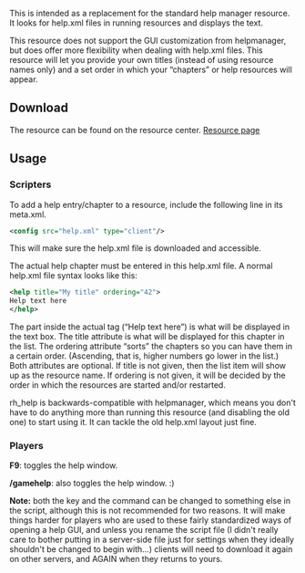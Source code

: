This is intended as a replacement for the standard help manager resource. It looks for help.xml files in running resources and displays the text.

This resource does not support the GUI customization from helpmanager, but does offer more flexibility when dealing with help.xml files. This resource will let you provide your own titles (instead of using resource names only) and a set order in which your “chapters” or help resources will appear.

Download
--------

The resource can be found on the resource center. [Resource page](http://community.mtasa.com/index.html?p=resources&s=details&id=540)

Usage
-----

### Scripters

To add a help entry/chapter to a resource, include the following line in its meta.xml.

``` xml
<config src="help.xml" type="client"/>
```

This will make sure the help.xml file is downloaded and accessible.

The actual help chapter must be entered in this help.xml file. A normal help.xml file syntax looks like this:

``` xml
<help title="My title" ordering="42">
Help text here
</help>
```

The part inside the actual tag (“Help text here”) is what will be displayed in the text box. The title attribute is what will be displayed for this chapter in the list. The ordering attribute “sorts” the chapters so you can have them in a certain order. (Ascending, that is, higher numbers go lower in the list.) Both attributes are optional. If title is not given, then the list item will show up as the resource name. If ordering is not given, it will be decided by the order in which the resources are started and/or restarted.

rh\_help is backwards-compatible with helpmanager, which means you don't have to do anything more than running this resource (and disabling the old one) to start using it. It can tackle the old help.xml layout just fine.

### Players

**F9**: toggles the help window.

**/gamehelp**: also toggles the help window. :)

**Note:** both the key and the command can be changed to something else in the script, although this is not recommended for two reasons. It will make things harder for players who are used to these fairly standardized ways of opening a help GUI, and unless you rename the script file (I didn't really care to bother putting in a server-side file just for settings when they ideally shouldn't be changed to begin with...) clients will need to download it again on other servers, and AGAIN when they returns to yours.

